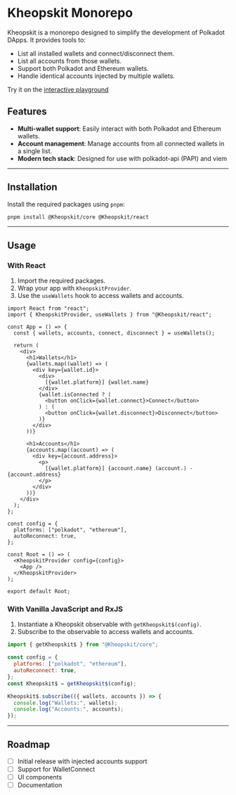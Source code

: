 # Kheopskit Monorepo

Kheopskit is a monorepo designed to simplify the development of Polkadot DApps. It provides tools to:

- List all installed wallets and connect/disconnect them.
- List all accounts from those wallets.
- Support both Polkadot and Ethereum wallets.
- Handle identical accounts injected by multiple wallets.

Try it on the [interactive playground](https://Kheopskit-alpha.pages.dev/)

## Features

- **Multi-wallet support**: Easily interact with both Polkadot and Ethereum wallets.
- **Account management**: Manage accounts from all connected wallets in a single list.
- **Modern tech stack**: Designed for use with polkadot-api (PAPI) and viem

---

## Installation

Install the required packages using `pnpm`:

```bash
pnpm install @Kheopskit/core @Kheopskit/react
```

---

## Usage

### With React

1. Import the required packages.
2. Wrap your app with `KheopskitProvider`.
3. Use the `useWallets` hook to access wallets and accounts.

```tsx
import React from "react";
import { KheopskitProvider, useWallets } from "@Kheopskit/react";

const App = () => {
  const { wallets, accounts, connect, disconnect } = useWallets();

  return (
    <div>
      <h1>Wallets</h1>
      {wallets.map((wallet) => (
        <div key={wallet.id}>
          <div>
            [{wallet.platform}] {wallet.name}
          </div>
          {wallet.isConnected ? (
            <button onClick={wallet.connect}>Connect</button>
          ) : (
            <button onClick={wallet.disconnect}>Disconnect</button>
          )}
        </div>
      ))}

      <h1>Accounts</h1>
      {accounts.map((account) => (
        <div key={account.address}>
          <p>
            [{wallet.platform}] {account.name} (account.) - {account.address}
          </p>
        </div>
      ))}
    </div>
  );
};

const config = {
  platforms: ["polkadot", "ethereum"],
  autoReconnect: true,
};

const Root = () => (
  <KheopskitProvider config={config}>
    <App />
  </KheopskitProvider>
);

export default Root;
```

### With Vanilla JavaScript and RxJS

1. Instantiate a Kheopskit observable with `getKheopskit$(config)`.
2. Subscribe to the observable to access wallets and accounts.

```javascript
import { getKheopskit$ } from "@Kheopskit/core";

const config = {
  platforms: ["polkadot", "ethereum"],
  autoReconnect: true,
};
const Kheopskit$ = getKheopskit$(config);

Kheopskit$.subscribe(({ wallets, accounts }) => {
  console.log("Wallets:", wallets);
  console.log("Accounts:", accounts);
});
```

---

## Roadmap

- [ ] Initial release with injected accounts support
- [ ] Support for WalletConnect
- [ ] UI components
- [ ] Documentation
